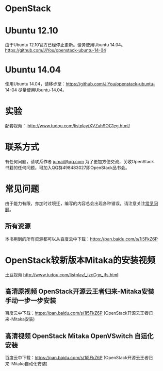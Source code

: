 OpenStack
=========

# Ubuntu 12.10

由于Ubuntu 12.10官方已经停止更新。请务使用Ubuntu 14.04。https://github.com/JiYou/openstack-ubuntu-14-04

# Ubuntu 14.04
使用Ubuntu 14.04，请移步至：https://github.com/JiYou/openstack-ubuntu-14-04
尽量使用Ubuntu-14.04。


# 实验

配套视频：
http://www.tudou.com/listplay/XVZuh9OC1eg.html/

# 联系方式
有任何问题，请联系作者 jumail@qq.com
为了更加方便交流，关收OpenStack书籍的任何问题，可加入QQ群498483027即OpenStack品书会。

# 常见问题

由于能力有限，亦加时过境迁，编写的内容总会出现各种错误，请注意关注[常见问题](https://github.com/JiYou/openstack/blob/master/qa.md)。

## 所有资源
本书用到的所有资源都可以从百度云中下载：https://pan.baidu.com/s/1i5FkZ6P

# OpenStack较新版本Mitaka的安装视频

土豆视频 http://www.tudou.com/listplay/_jzcCgn_jfs.html

## 高清原视频 OpenStack开源云王者归来-Mitaka安装 手动一步一步安装
百度云中下载：https://pan.baidu.com/s/1i5FkZ6P (OpenStack开源云王者归来-Mitaka安装)

## 高清视频 OpenStack Mitaka OpenVSwitch 自运化安装

百度云中下载：https://pan.baidu.com/s/1i5FkZ6P (OpenStack开源云王者归来-Mitaka自动化安装)
